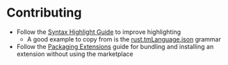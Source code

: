 # Contributing
- Follow the [Syntax Highlight Guide](https://code.visualstudio.com/api/language-extensions/syntax-highlight-guide) to improve highlighting
    - A good example to copy from is the [rust.tmLanguage.json](https://github.com/dustypomerleau/rust-syntax/blob/main/syntaxes/rust.tmLanguage.json) grammar
- Follow the [Packaging Extensions](https://code.visualstudio.com/api/working-with-extensions/publishing-extension#packaging-extensions) guide for bundling and installing an extension without using the marketplace